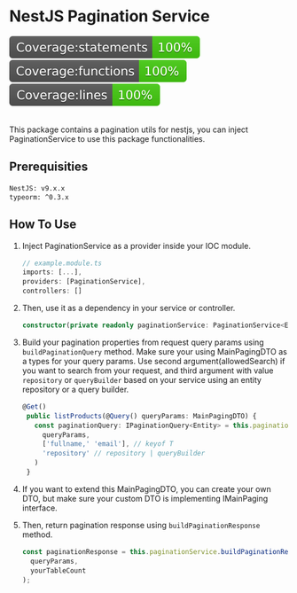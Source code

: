 # NestJS Pagination Service

![coverage-badge-statements](./coverage/badge-statements.svg)
![coverage-badge-functions](./coverage/badge-functions.svg)
![coverage-badge-functions](./coverage/badge-lines.svg)

<br />
This package contains a pagination utils for nestjs, you can inject PaginationService to use this package functionalities. 
<br />

## Prerequisities

    NestJS: v9.x.x
    typeorm: ^0.3.x

## How To Use

1. Inject PaginationService as a provider inside your IOC module.

   ```typescript
   // example.module.ts
   imports: [...],
   providers: [PaginationService],
   controllers: []
   ```

2. Then, use it as a dependency in your service or controller.

   ```typescript
   constructor(private readonly paginationService: PaginationService<Entity>) {}
   ```

3. Build your pagination properties from request query params using `buildPaginationQuery` method. Make sure your using MainPagingDTO as a types for your query params. Use second argument(allowedSearch) if you want to search from your request, and third argument with value `repository` or `queryBuilder` based on your service using an entity repository or a query builder.

   ```typescript
   @Get()
    public listProducts(@Query() queryParams: MainPagingDTO) {
      const paginationQuery: IPaginationQuery<Entity> = this.paginationService.buildPaginationQuery(
        queryParams,
        ['fullname,' 'email'], // keyof T
        'repository' // repository | queryBuilder
      )
    }
   ```

4. If you want to extend this MainPagingDTO, you can create your own DTO, but make sure your custom DTO is implementing IMainPaging interface.

5. Then, return pagination response using `buildPaginationResponse` method.
   ```typescript
   const paginationResponse = this.paginationService.buildPaginationResponse(
     queryParams,
     yourTableCount
   );
   ```
